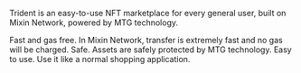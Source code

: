 
Trident is an easy-to-use NFT marketplace for every general user, built on Mixin Network, powered by MTG technology.

Fast and gas free. In Mixin Network, transfer is extremely fast and no gas will be charged. Safe. Assets are safely protected by MTG technology. Easy to use. Use it like a normal shopping application.

